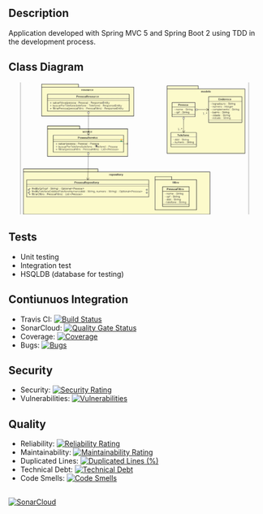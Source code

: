 ## Description
Application developed with Spring MVC 5 and Spring Boot 2 using TDD in the development process.

## Class Diagram
![class-diagram-1](https://github.com/karlscode/tdd-spring-backend/blob/master/Class%20Diagram%201.png)

## Tests
   + Unit testing
   + Integration test
   + HSQLDB (database for testing)
  
## Contiunuos Integration
   + Travis CI: [![Build Status](https://travis-ci.com/karlscode/tdd-spring-backend.svg?branch=master)](https://travis-ci.com/karlscode/tdd-spring-backend)
   + SonarCloud: [![Quality Gate Status](https://sonarcloud.io/api/project_badges/measure?project=tdd-spring&metric=alert_status)](https://sonarcloud.io/dashboard?id=tdd-spring)
   + Coverage: [![Coverage](https://sonarcloud.io/api/project_badges/measure?project=tdd-spring&metric=coverage)](https://sonarcloud.io/dashboard?id=tdd-spring)
   + Bugs: [![Bugs](https://sonarcloud.io/api/project_badges/measure?project=tdd-spring&metric=bugs)](https://sonarcloud.io/dashboard?id=tdd-spring)
 
 ## Security
   + Security: [![Security Rating](https://sonarcloud.io/api/project_badges/measure?project=tdd-spring&metric=security_rating)](https://sonarcloud.io/dashboard?id=tdd-spring)
   + Vulnerabilities: [![Vulnerabilities](https://sonarcloud.io/api/project_badges/measure?project=tdd-spring&metric=vulnerabilities)](https://sonarcloud.io/dashboard?id=tdd-spring)
 
## Quality
   + Reliability: [![Reliability Rating](https://sonarcloud.io/api/project_badges/measure?project=tdd-spring&metric=reliability_rating)](https://sonarcloud.io/dashboard?id=tdd-spring)
   + Maintainability: [![Maintainability Rating](https://sonarcloud.io/api/project_badges/measure?project=tdd-spring&metric=sqale_rating)](https://sonarcloud.io/dashboard?id=tdd-spring)
   + Duplicated Lines: [![Duplicated Lines (%)](https://sonarcloud.io/api/project_badges/measure?project=tdd-spring&metric=duplicated_lines_density)](https://sonarcloud.io/dashboard?id=tdd-spring)
   + Technical Debt: [![Technical Debt](https://sonarcloud.io/api/project_badges/measure?project=tdd-spring&metric=sqale_index)](https://sonarcloud.io/dashboard?id=tdd-spring)
   + Code Smells: [![Code Smells](https://sonarcloud.io/api/project_badges/measure?project=tdd-spring&metric=code_smells)](https://sonarcloud.io/dashboard?id=tdd-spring)

## 

[![SonarCloud](https://sonarcloud.io/images/project_badges/sonarcloud-orange.svg)](https://sonarcloud.io/dashboard?id=tdd-spring)
